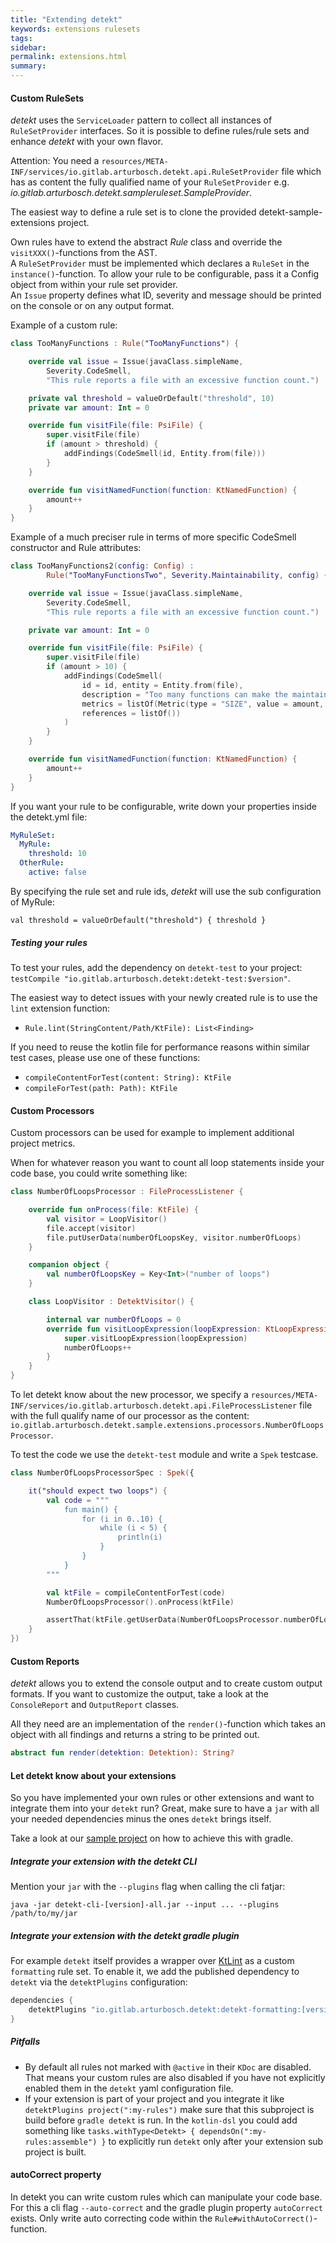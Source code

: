 ```yaml
---
title: "Extending detekt"
keywords: extensions rulesets 
tags: 
sidebar: 
permalink: extensions.html
summary:
---
```


#### <a name="customrulesets">Custom RuleSets</a>

_detekt_ uses the `ServiceLoader` pattern to collect all instances of `RuleSetProvider` interfaces. 
So it is possible to define rules/rule sets and enhance _detekt_ with your own flavor. 

Attention: You need a `resources/META-INF/services/io.gitlab.arturbosch.detekt.api.RuleSetProvider` file which 
has as content the fully qualified name of your `RuleSetProvider` e.g. _io.gitlab.arturbosch.detekt.sampleruleset.SampleProvider_.

The easiest way to define a rule set is to clone the provided detekt-sample-extensions project.

Own rules have to extend the abstract _Rule_ class and override the `visitXXX()`-functions from the AST.  
A `RuleSetProvider` must be implemented which declares a `RuleSet` in the `instance()`-function.
To allow your rule to be configurable, pass it a Config object from within your rule set provider.  
An `Issue` property defines what ID, severity and message should be printed on the console or on any output format.

Example of a custom rule:
```kotlin
class TooManyFunctions : Rule("TooManyFunctions") {

    override val issue = Issue(javaClass.simpleName,
        Severity.CodeSmell,
        "This rule reports a file with an excessive function count.")

    private val threshold = valueOrDefault("threshold", 10)
    private var amount: Int = 0

    override fun visitFile(file: PsiFile) {
        super.visitFile(file)
        if (amount > threshold) {
            addFindings(CodeSmell(id, Entity.from(file)))
        }
    }

    override fun visitNamedFunction(function: KtNamedFunction) {
        amount++
    }
}
```

Example of a much preciser rule in terms of more specific CodeSmell constructor and Rule attributes:
```kotlin
class TooManyFunctions2(config: Config) : 
        Rule("TooManyFunctionsTwo", Severity.Maintainability, config) {

    override val issue = Issue(javaClass.simpleName,
        Severity.CodeSmell,
        "This rule reports a file with an excessive function count.")

    private var amount: Int = 0

    override fun visitFile(file: PsiFile) {
        super.visitFile(file)
        if (amount > 10) {
            addFindings(CodeSmell(
                id = id, entity = Entity.from(file),
                description = "Too many functions can make the maintainability of a file costlier",
                metrics = listOf(Metric(type = "SIZE", value = amount, threshold = 10)),
                references = listOf())
            )
        }
    }

    override fun visitNamedFunction(function: KtNamedFunction) {
        amount++
    }
}
```

If you want your rule to be configurable, write down your properties inside the detekt.yml file:

```yaml
MyRuleSet:
  MyRule:
    threshold: 10
  OtherRule:
    active: false
```

By specifying the rule set and rule ids, _detekt_ will use the sub configuration of MyRule:

```val threshold = valueOrDefault("threshold") { threshold }```


##### <a name="testing">Testing your rules</a>

To test your rules, add the dependency on `detekt-test` to your project: `testCompile "io.gitlab.arturbosch.detekt:detekt-test:$version"`.

The easiest way to detect issues with your newly created rule is to use the `lint` extension function:
- `Rule.lint(StringContent/Path/KtFile): List<Finding>`

If you need to reuse the kotlin file for performance reasons within similar test cases, please use one of these functions:
- `compileContentForTest(content: String): KtFile`
- `compileForTest(path: Path): KtFile`



#### <a name="customprocessors">Custom Processors</a>

Custom processors can be used for example to implement additional project metrics.

When for whatever reason you want to count all loop statements inside your code base, you could write something like:

```kotlin
class NumberOfLoopsProcessor : FileProcessListener {

	override fun onProcess(file: KtFile) {
		val visitor = LoopVisitor()
		file.accept(visitor)
		file.putUserData(numberOfLoopsKey, visitor.numberOfLoops)
	}

	companion object {
		val numberOfLoopsKey = Key<Int>("number of loops")
	}

	class LoopVisitor : DetektVisitor() {

		internal var numberOfLoops = 0
		override fun visitLoopExpression(loopExpression: KtLoopExpression) {
			super.visitLoopExpression(loopExpression)
			numberOfLoops++
		}
	}
}
```
To let detekt know about the new processor, we specify a `resources/META-INF/services/io.gitlab.arturbosch.detekt.api.FileProcessListener` file 
with the full qualify name of our processor as the content: `io.gitlab.arturbosch.detekt.sample.extensions.processors.NumberOfLoopsProcessor`.


To test the code we use the `detekt-test` module and write a `Spek` testcase.

```kotlin
class NumberOfLoopsProcessorSpec : Spek({

	it("should expect two loops") {
		val code = """
			fun main() {
				for (i in 0..10) {
					while (i < 5) {
						println(i)
					}
				}
			}
		"""

		val ktFile = compileContentForTest(code)
		NumberOfLoopsProcessor().onProcess(ktFile)

		assertThat(ktFile.getUserData(NumberOfLoopsProcessor.numberOfLoopsKey)).isEqualTo(2)
	}
})

```

#### <a name="customreports">Custom Reports</a>

_detekt_ allows you to extend the console output and to create custom output formats.
If you want to customize the output, take a look at the `ConsoleReport` and `OutputReport` classes.

All they need are an implementation of the `render()`-function which takes an object with all findings and returns a string to be printed out.

```kotlin
abstract fun render(detektion: Detektion): String?
```

#### <a name="configureextensions">Let detekt know about your extensions</a>

So you have implemented your own rules or other extensions and want to integrate them
into your `detekt` run? Great, make sure to have a `jar` with all your needed dependencies 
minus the ones `detekt` brings itself.

Take a look at our [sample project](https://github.com/arturbosch/detekt/tree/master/detekt-sample-extensions) on how to achieve this with gradle.

##### Integrate your extension with the detekt CLI

Mention your `jar` with the `--plugins` flag when calling the cli fatjar:
```
java -jar detekt-cli-[version]-all.jar --input ... --plugins /path/to/my/jar
```

##### Integrate your extension with the detekt gradle plugin 

For example `detekt` itself provides a wrapper over [KtLint](https://github.com/shyiko/ktlint) as a 
custom `formatting` rule set.
To enable it, we add the published dependency to `detekt` via the `detektPlugins` configuration:

```kotlin
dependencies {
    detektPlugins "io.gitlab.arturbosch.detekt:detekt-formatting:[version]"
}
```

##### Pitfalls

- By default all rules not marked with `@active` in their `KDoc` are disabled.
That means your custom rules are also disabled if you have not explicitly enabled
them in the `detekt` yaml configuration file.
- If your extension is part of your project and you integrate it like `detektPlugins project(":my-rules")` make sure that this
subproject is build before `gradle detekt` is run.
In the `kotlin-dsl` you could add something like `tasks.withType<Detekt> { dependsOn(":my-rules:assemble") }` to explicitly run `detekt` only 
after your extension sub project is built.

#### autoCorrect property

In detekt you can write custom rules which can manipulate your code base.
For this a cli flag `--auto-correct` and the gradle plugin property `autoCorrect` exists.
Only write auto correcting code within the `Rule#withAutoCorrect()`-function.
